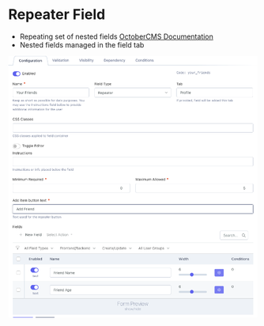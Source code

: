 # Repeater Field

- Repeating set of nested fields  [OctoberCMS Documentation](https://docs.octobercms.com/3.x/element/form/widget-repeater.html)
- Nested fields managed in the field tab

![Field Configuration](./images/repeater.png 'Field Configuration')